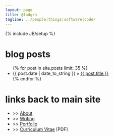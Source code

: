 ```yaml
---
layout: page
title: @lndgrn
tagline: ../people|things|software|code/
---
```

{% include JB/setup %}

<div id="home">
  <h1>blog posts</h1>
  <ul>
    {% for post in site.posts limit: 35 %}
      <li><span>{{ post.date | date_to_string }}</span> &raquo; <a href="{{ post.url }}">{{ post.title }}</a></li>
    {% endfor %}
  </ul>
</div>

<div id="home">
	<h1>links back to main site</h1>
	<ul>
		<li><span class="bullet">>></span> <a href="http://clindgrencv.com/about.html">About</a></li>
		<li><span class="bullet">>></span> <a href="http://clindgrencv.com/writing.html">Writing</a> </li>
		<li><span class="bullet">>></span> <a href="http://clindgrencv.com/portfolio.html">Portfolio</a></li>
		<li><span class="bullet">>></span> <a href="/assets/txt/clindgren-cv.pdf">Curriculum Vitae</a> <span class="bullet">[PDF]</span></li>
	</ul>
</div>
